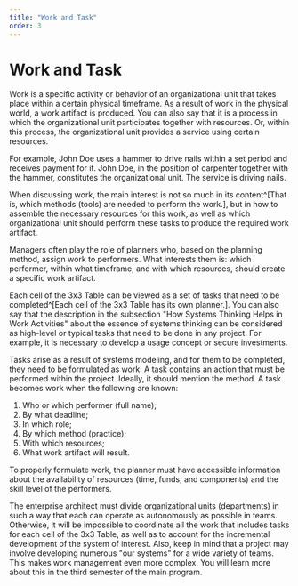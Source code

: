 ```yaml
---
title: "Work and Task"
order: 3
---
```


# Work and Task

Work is a specific activity or behavior of an organizational unit that takes place within a certain physical timeframe. As a result of work in the physical world, a work artifact is produced. You can also say that it is a process in which the organizational unit participates together with resources. Or, within this process, the organizational unit provides a service using certain resources.

For example, John Doe uses a hammer to drive nails within a set period and receives payment for it. John Doe, in the position of carpenter together with the hammer, constitutes the organizational unit. The service is driving nails.

When discussing work, the main interest is not so much in its content^[That is, which methods (tools) are needed to perform the work.], but in how to assemble the necessary resources for this work, as well as which organizational unit should perform these tasks to produce the required work artifact.

Managers often play the role of planners who, based on the planning method, assign work to performers. What interests them is: which performer, within what timeframe, and with which resources, should create a specific work artifact.

Each cell of the 3x3 Table can be viewed as a set of tasks that need to be completed^[Each cell of the 3x3 Table has its own planner.]. You can also say that the description in the subsection "How Systems Thinking Helps in Work Activities" about the essence of systems thinking can be considered as high-level or typical tasks that need to be done in any project. For example, it is necessary to develop a usage concept or secure investments.

Tasks arise as a result of systems modeling, and for them to be completed, they need to be formulated as work. A task contains an action that must be performed within the project. Ideally, it should mention the method. A task becomes work when the following are known:

1. Who or which performer (full name);
2. By what deadline;
3. In which role;
4. By which method (practice);
5. With which resources;
6. What work artifact will result.

To properly formulate work, the planner must have accessible information about the availability of resources (time, funds, and components) and the skill level of the performers.

The enterprise architect must divide organizational units (departments) in such a way that each can operate as autonomously as possible in teams. Otherwise, it will be impossible to coordinate all the work that includes tasks for each cell of the 3x3 Table, as well as to account for the incremental development of the system of interest. Also, keep in mind that a project may involve developing numerous "our systems" for a wide variety of teams. This makes work management even more complex. You will learn more about this in the third semester of the main program.
